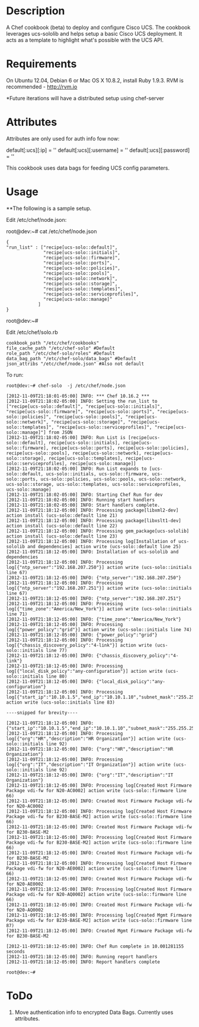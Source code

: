 Description
===========

A Chef cookbook (beta) to deploy and configure Cisco UCS. The cookbook leverages ucs-sololib and helps setup
a basic Cisco UCS deployment. It acts as a template to highlight what's possible with the UCS API.



Requirements
============

On Ubuntu 12.04, Debian 6 or Mac OS X 10.8.2, install Ruby 1.9.3. RVM is recommended - http://rvm.io

*Future iterations will have a distributed setup using chef-server


Attributes
==========

Attributes are only used for auth info fow now:

default[:ucs][:ip] = '<ip>'
default[:ucs][:username] = '<username>'
default[:ucs][:password] = '<password>'

This cookbook uses data bags for feeding UCS config parameters.

Usage
=====

**The following is a sample setup.

Edit /etc/chef/node.json:

root@dev:~# cat /etc/chef/node.json

	{
	"run_list" : ["recipe[ucs-solo::default]", 
			      "recipe[ucs-solo::initials]",
			      "recipe[ucs-solo::firmware]",
			      "recipe[ucs-solo::ports]",
			      "recipe[ucs-solo::policies]",
			      "recipe[ucs-solo::pools]",
			      "recipe[ucs-solo::network]",
			      "recipe[ucs-solo::storage]",
			      "recipe[ucs-solo::templates]",
			      "recipe[ucs-solo::serviceprofiles]",
			      "recipe[ucs-solo::manage]"
			    ]
	}

root@dev:~# 


Edit /etc/chef/solo.rb

	cookbook_path "/etc/chef/cookbooks"
	file_cache_path "/etc/chef-solo" #Default
	role_path "/etc/chef-solo/roles" #Default
	data_bag_path "/etc/chef-solo/data_bags" #Default
	json_attribs "/etc/chef/node.json" #Also not default


To run:

	root@dev:~# chef-solo  -j /etc/chef/node.json

	[2012-11-09T21:18:01-05:00] INFO: *** Chef 10.16.2 ***
	[2012-11-09T21:18:02-05:00] INFO: Setting the run_list to ["recipe[ucs-solo::default]", "recipe[ucs-solo::initials]", "recipe[ucs-solo::firmware]", "recipe[ucs-solo::ports]", "recipe[ucs-solo::policies]", "recipe[ucs-solo::pools]", "recipe[ucs-solo::network]", "recipe[ucs-solo::storage]", "recipe[ucs-solo::templates]", "recipe[ucs-solo::serviceprofiles]", "recipe[ucs-solo::manage]"] from JSON
	[2012-11-09T21:18:02-05:00] INFO: Run List is [recipe[ucs-solo::default], recipe[ucs-solo::initials], recipe[ucs-solo::firmware], recipe[ucs-solo::ports], recipe[ucs-solo::policies], recipe[ucs-solo::pools], recipe[ucs-solo::network], recipe[ucs-solo::storage], recipe[ucs-solo::templates], recipe[ucs-solo::serviceprofiles], recipe[ucs-solo::manage]]
	[2012-11-09T21:18:02-05:00] INFO: Run List expands to [ucs-solo::default, ucs-solo::initials, ucs-solo::firmware, ucs-solo::ports, ucs-solo::policies, ucs-solo::pools, ucs-solo::network, ucs-solo::storage, ucs-solo::templates, ucs-solo::serviceprofiles, ucs-solo::manage]
	[2012-11-09T21:18:02-05:00] INFO: Starting Chef Run for dev
	[2012-11-09T21:18:02-05:00] INFO: Running start handlers
	[2012-11-09T21:18:02-05:00] INFO: Start handlers complete.
	[2012-11-09T21:18:12-05:00] INFO: Processing package[libxml2-dev] action install (ucs-solo::default line 21)
	[2012-11-09T21:18:12-05:00] INFO: Processing package[libxslt1-dev] action install (ucs-solo::default line 22)
	[2012-11-09T21:18:12-05:00] INFO: Processing gem_package[ucs-sololib] action install (ucs-solo::default line 23)
	[2012-11-09T21:18:12-05:00] INFO: Processing log[Installation of ucs-sololib and dependencies] action write (ucs-solo::default line 25)
	[2012-11-09T21:18:12-05:00] INFO: Installation of ucs-sololib and dependencies
	[2012-11-09T21:18:12-05:00] INFO: Processing log[{"ntp_server":"192.168.207.250"}] action write (ucs-solo::initials line 67)
	[2012-11-09T21:18:12-05:00] INFO: {"ntp_server":"192.168.207.250"}
	[2012-11-09T21:18:12-05:00] INFO: Processing log[{"ntp_server":"192.168.207.251"}] action write (ucs-solo::initials line 67)
	[2012-11-09T21:18:12-05:00] INFO: {"ntp_server":"192.168.207.251"}
	[2012-11-09T21:18:12-05:00] INFO: Processing log[{"time_zone":"America/New_York"}] action write (ucs-solo::initials line 71)
	[2012-11-09T21:18:12-05:00] INFO: {"time_zone":"America/New_York"}
	[2012-11-09T21:18:12-05:00] INFO: Processing log[{"power_policy":"grid"}] action write (ucs-solo::initials line 74)
	[2012-11-09T21:18:12-05:00] INFO: {"power_policy":"grid"}
	[2012-11-09T21:18:12-05:00] INFO: Processing log[{"chassis_discovery_policy":"4-link"}] action write (ucs-solo::initials line 77)
	[2012-11-09T21:18:12-05:00] INFO: {"chassis_discovery_policy":"4-link"}
	[2012-11-09T21:18:12-05:00] INFO: Processing log[{"local_disk_policy":"any-configuration"}] action write (ucs-solo::initials line 80)
	[2012-11-09T21:18:12-05:00] INFO: {"local_disk_policy":"any-configuration"}
	[2012-11-09T21:18:12-05:00] INFO: Processing log[{"start_ip":"10.10.1.5","end_ip":"10.10.1.10","subnet_mask":"255.255.255.0","gateway":"10.10.1.1"}] action write (ucs-solo::initials line 83)

	----snipped for brevity----

	[2012-11-09T21:18:12-05:00] INFO: {"start_ip":"10.10.1.5","end_ip":"10.10.1.10","subnet_mask":"255.255.255.0","gateway":"10.10.1.1"}
	[2012-11-09T21:18:12-05:00] INFO: Processing log[{"org":"HR","description":"HR Organization"}] action write (ucs-solo::initials line 92)
	[2012-11-09T21:18:12-05:00] INFO: {"org":"HR","description":"HR Organization"}
	[2012-11-09T21:18:12-05:00] INFO: Processing log[{"org":"IT","description":"IT Organization"}] action write (ucs-solo::initials line 92)
	[2012-11-09T21:18:12-05:00] INFO: {"org":"IT","description":"IT Organization"}
	[2012-11-09T21:18:12-05:00] INFO: Processing log[Created Host Firmware Package vdi-fw for N20-AC0002] action write (ucs-solo::firmware line 66)
	[2012-11-09T21:18:12-05:00] INFO: Created Host Firmware Package vdi-fw for N20-AC0002
	[2012-11-09T21:18:12-05:00] INFO: Processing log[Created Host Firmware Package vdi-fw for B230-BASE-M2] action write (ucs-solo::firmware line 66)
	[2012-11-09T21:18:12-05:00] INFO: Created Host Firmware Package vdi-fw for B230-BASE-M2
	[2012-11-09T21:18:12-05:00] INFO: Processing log[Created Host Firmware Package vdi-fw for B230-BASE-M2] action write (ucs-solo::firmware line 66)
	[2012-11-09T21:18:12-05:00] INFO: Created Host Firmware Package vdi-fw for B230-BASE-M2
	[2012-11-09T21:18:12-05:00] INFO: Processing log[Created Host Firmware Package vdi-fw for N20-AE0002] action write (ucs-solo::firmware line 66)
	[2012-11-09T21:18:12-05:00] INFO: Created Host Firmware Package vdi-fw for N20-AE0002
	[2012-11-09T21:18:12-05:00] INFO: Processing log[Created Host Firmware Package vdi-fw for N20-AQ0002] action write (ucs-solo::firmware line 66)
	[2012-11-09T21:18:12-05:00] INFO: Created Host Firmware Package vdi-fw for N20-AQ0002
	[2012-11-09T21:18:12-05:00] INFO: Processing log[Created Mgmt Firmware Package vdi-fw for B230-BASE-M2] action write (ucs-solo::firmware line 87)
	[2012-11-09T21:18:12-05:00] INFO: Created Mgmt Firmware Package vdi-fw for B230-BASE-M2
	
	[2012-11-09T21:18:12-05:00] INFO: Chef Run complete in 10.001281155 seconds
	[2012-11-09T21:18:12-05:00] INFO: Running report handlers
	[2012-11-09T21:18:12-05:00] INFO: Report handlers complete

	root@dev:~# 

ToDo
====

1. Move authentication info to encrypted Data Bags. Currently uses attributes.